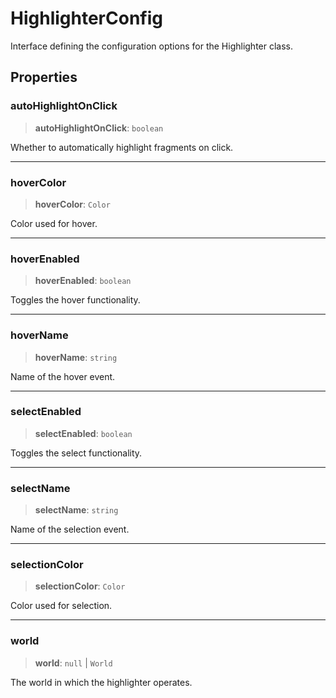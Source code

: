 # HighlighterConfig

Interface defining the configuration options for the Highlighter class.

## Properties

### autoHighlightOnClick

> **autoHighlightOnClick**: `boolean`

Whether to automatically highlight fragments on click.

***

### hoverColor

> **hoverColor**: `Color`

Color used for hover.

***

### hoverEnabled

> **hoverEnabled**: `boolean`

Toggles the hover functionality.

***

### hoverName

> **hoverName**: `string`

Name of the hover event.

***

### selectEnabled

> **selectEnabled**: `boolean`

Toggles the select functionality.

***

### selectName

> **selectName**: `string`

Name of the selection event.

***

### selectionColor

> **selectionColor**: `Color`

Color used for selection.

***

### world

> **world**: `null` \| `World`

The world in which the highlighter operates.
